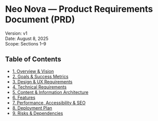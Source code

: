 # Neo Nova — Product Requirements Document (PRD)
Version: v1  
Date: August 8, 2025  
Scope: Sections 1–9

## Table of Contents
- [1. Overview & Vision](./01-overview-and-vision.md)
- [2. Goals & Success Metrics](./02-goals-and-success-metrics.md)
- [3. Design & UX Requirements](./03-design-and-ux-requirements.md)
- [4. Technical Requirements](./04-technical-requirements.md)
- [5. Content & Information Architecture](./05-content-and-information-architecture.md)
- [6. Features](./06-features.md)
- [7. Performance, Accessibility & SEO](./07-performance-accessibility-and-seo.md)
- [8. Deployment Plan](./08-deployment-plan.md)
- [9. Risks & Dependencies](./09-risks-and-dependencies.md)


